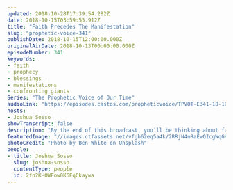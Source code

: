 ```yaml
---
updated: 2018-10-28T17:39:54.282Z
date: 2018-10-15T03:59:55.912Z
title: "Faith Precedes The Manifestation"
slug: "prophetic-voice-341"
publishDate: 2018-10-15T12:00:00.000Z
originalAirDate: 2018-10-13T00:00:00.000Z
episodeNumber: 341
keywords:
- faith
- prophecy
- blessings
- manifestations
- confronting giants
Series: "The Prophetic Voice of Our Time"
audioLink: "https://episodes.castos.com/propheticvoice/TPVOT-E341-18-10-13-14-Faith.mp3"
hosts:
- Joshua Sosso
showTranscript: false
description: "By the end of this broadcast, you’ll be thinking about faith in a different way. As we know, without faith it is impossible to please God, and we hear about that in Hebrews 11. Because at the very core of our beliefs we have to believe that God exists and that what He says is true, and we have to act according to it. We have inherited the calling of Abraham, and it is through us, the Body of Christ, that all nations of the earth will be blessed. However, before the greater things manifest, we must confront the issues in our personal lives and overcome them like the saints before us did."
featuredImage: "//images.ctfassets.net/vfgh62eq5a4k/2RRjN4nRaEwQIcgWqGKI6Q/21fa7a7b6fece21eca4e07e35fcf0ff6/ben-white-147268-unsplash.jpg"
photoCredit: "Photo by Ben White on Unsplash"
people:
- title: Joshua Sosso
  slug: joshua-sosso
  contentType: people
  id: 2fn2KHOWEow0K6EqCkaywa
---
```

